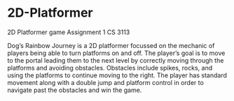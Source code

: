 # 2D-Platformer
2D Platformer game Assignment 1 CS 3113

Dog’s Rainbow Journey is a 2D platformer focussed on the mechanic of players being able to turn platforms on and off. The player’s goal is to move to the portal leading them to the next level by correctly moving through the platforms and avoiding obstacles. Obstacles include spikes, rocks, and using the platforms to continue moving to the right. The player has standard movement along with a double jump and platform control in order to navigate past the obstacles and win the game.
